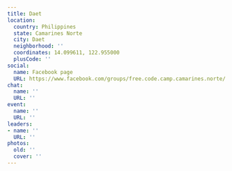 ```yaml
---
title: Daet
location:
  country: Philippines
  state: Camarines Norte
  city: Daet
  neighborhood: ''
  coordinates: 14.099611, 122.955000
  plusCode: ''
social:
  name: Facebook page
  URL: https://www.facebook.com/groups/free.code.camp.camarines.norte/
chat:
  name: ''
  URL: ''
event:
  name: ''
  URL: ''
leaders:
- name: ''
  URL: ''
photos:
  old: ''
  cover: ''
---
```


